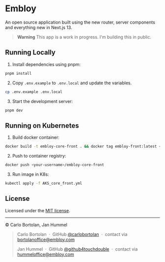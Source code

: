 # Embloy

An open source application built using the new router, server components and everything new in Next.js 13.

> **Warning**
> This app is a work in progress. I'm building this in public.

## Running Locally

1. Install dependencies using pnpm:

```sh
pnpm install
```

2. Copy `.env.example` to `.env.local` and update the variables.

```sh
cp .env.example .env.local
```

3. Start the development server:

```sh
pnpm dev
```

## Running on Kubernetes

1. Build docker container:

```sh
docker build -t embloy-core-front . && docker tag embloy-front:latest <your-username>/embloy-core-front
```

2. Push to container registry:

```sh
docker push <your-username>/embloy-core-front
```

3. Run image in K8s:

```sh
kubectl apply -f AKS_core_front.yml
```

## License

Licensed under the [MIT license](https://github.com/embloy/embloy-core-server/web/blob/master/LICENSE.md).

---

© Carlo Bortolan, Jan Hummel

> Carlo Bortolan &nbsp;&middot;&nbsp;
> GitHub [@carlobortolan](https://github.com/carlobortolan) &nbsp;&middot;&nbsp;
> contact via [bortolanoffice@embloy.com](mailto:bortolanoffice@embloy.com)
>
> Jan Hummel &nbsp;&middot;&nbsp;
> GitHub [@github4touchdouble](https://github.com/github4touchdouble) &nbsp;&middot;&nbsp;
> contact via [hummeloffice@embloy.com](mailto:hummeloffice@embloy.com)
